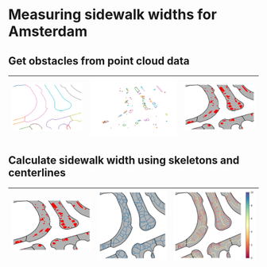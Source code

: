 # Measuring sidewalk widths for Amsterdam

## Get obstacles from point cloud data
| ![Sidewalk data](./media/examples/sidewalk.png) | ![Obstacles](./media/examples/obstacles.png)|![Sidewalk data with obstacles](./media/examples/sidewalk_with_obstacles.png) |
|:---:|:---:|:---:|

## Calculate sidewalk width using skeletons and centerlines
| ![Sidewalk data with obstacles](./media/examples/sidewalk_with_obstacles.png) | ![Centerlines](./media/examples/centerlines.png)|![sidewalk_width](./media/examples/sidewalk_width.png) |
|:---:|:---:|:---:|

